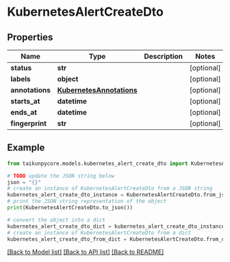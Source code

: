 # KubernetesAlertCreateDto


## Properties

Name | Type | Description | Notes
------------ | ------------- | ------------- | -------------
**status** | **str** |  | [optional] 
**labels** | **object** |  | [optional] 
**annotations** | [**KubernetesAnnotations**](KubernetesAnnotations.md) |  | [optional] 
**starts_at** | **datetime** |  | [optional] 
**ends_at** | **datetime** |  | [optional] 
**fingerprint** | **str** |  | [optional] 

## Example

```python
from taikunpycore.models.kubernetes_alert_create_dto import KubernetesAlertCreateDto

# TODO update the JSON string below
json = "{}"
# create an instance of KubernetesAlertCreateDto from a JSON string
kubernetes_alert_create_dto_instance = KubernetesAlertCreateDto.from_json(json)
# print the JSON string representation of the object
print(KubernetesAlertCreateDto.to_json())

# convert the object into a dict
kubernetes_alert_create_dto_dict = kubernetes_alert_create_dto_instance.to_dict()
# create an instance of KubernetesAlertCreateDto from a dict
kubernetes_alert_create_dto_from_dict = KubernetesAlertCreateDto.from_dict(kubernetes_alert_create_dto_dict)
```
[[Back to Model list]](../README.md#documentation-for-models) [[Back to API list]](../README.md#documentation-for-api-endpoints) [[Back to README]](../README.md)



